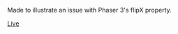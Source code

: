 Made to illustrate an issue with Phaser 3's flipX property.

[Live](https://b3l7.github.io/flipIssue/)
